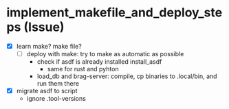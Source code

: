 # implement_makefile_and_deploy_steps (Issue)

- [x] learn make? make file?
  - [ ] deploy with make: try to make as automatic as possible
    - check if asdf is already installed install_asdf
      - same for rust and pyhton
    - load_db and brag-server: compile, cp binaries to .local/bin, and run them there
- [x] migrate asdf to script
  - ignore .tool-versions
